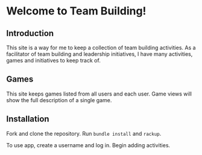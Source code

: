 # Welcome to Team Building!

## Introduction

This site is a way for me to keep a collection of team building activities. As a facilitator of team building and leadership initiatives, I have many activities, games and initiatives to keep track of.

## Games

This site keeps games listed from all users and each user. Game views will show the full description of a single game.

## Installation

Fork and clone the repository. Run `bundle install` and `rackup`.

To use app, create a username and log in. Begin adding activities.
